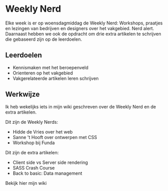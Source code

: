 # Weekly Nerd 
Elke week is er op woensdagmiddag de Weekly Nerd: 
Workshops, praatjes en lezingen van bedrijven en designers over het vakgebied. Nerd alert. Daarnaast hebben we ook de opdracht om drie extra artikelen te schrijven die gebaseerd zijn op de leerdoelen. 

## Leerdoelen
- Kennismaken met het beroepenveld
- Orienteren op het vakgebied
- Vakgerelateerde artikelen leren schrijven

## Werkwijze
Ik heb wekelijks iets in mijn wiki geschreven over de Weekly Nerd en de extra artikelen. 

Dit zijn de Weekly Nerds:
* Hidde de Vries over het web
* Sanne 't Hooft over ontwerpen met CSS
* Workshop bij Funda

Dit zijn de extra artikelen: 
* Client side vs Server side rendering
* SASS Crash Course
* Back to basic: Data management

Bekijk hier mijn wiki


